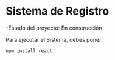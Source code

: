 <h1>Sistema de Registro</h1>

-Estado del proyecto: En construcción

Para ejecutar el Sistema, debes poner:

```npm install react```
